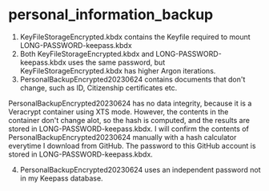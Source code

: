 # personal_information_backup

1. KeyFileStorageEncrypted.kbdx contains the Keyfile required to mount LONG-PASSWORD-keepass.kbdx
2. Both KeyFileStorageEncrypted.kbdx and LONG-PASSWORD-keepass.kbdx uses the same password, but KeyFileStorageEncrypted.kbdx has higher Argon iterations.
3. PersonalBackupEncrypted20230624 contains documents that don't change, such as ID, Citizenship certificates etc.

PersonalBackupEncrypted20230624 has no data integrity, because it is a Veracrypt container using XTS mode. However, the contents in the container
don't change alot, so the hash is computed, and the results are stored in LONG-PASSWORD-keepass.kbdx.
I will confirm the contents of PersonalBackupEncrypted20230624 manually with a hash calculator everytime I download from GitHub.
The password to this GitHub account is stored in LONG-PASSWORD-keepass.kbdx.

4. PersonalBackupEncrypted20230624 uses an independent password not in my Keepass database.
